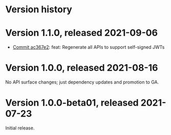 # Version history

# Version 1.1.0, released 2021-09-06

- [Commit ac367e2](https://github.com/googleapis/google-cloud-dotnet/commit/ac367e2): feat: Regenerate all APIs to support self-signed JWTs

# Version 1.0.0, released 2021-08-16

No API surface changes; just dependency updates and promotion to GA.

# Version 1.0.0-beta01, released 2021-07-23

Initial release.
